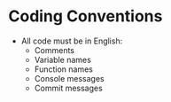 # Coding Conventions

- All code must be in English:
  - Comments
  - Variable names 
  - Function names
  - Console messages
  - Commit messages

